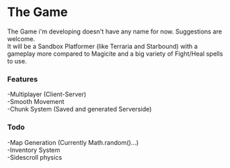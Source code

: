 # The Game
The Game i'm developing doesn't have any name for now. Suggestions are welcome.</br>
It will be a Sandbox Platformer (like Terraria and Starbound) with a gameplay more compared to Magicite and a big variety of Fight/Heal spells to use.</br>

### Features
-Multiplayer (Client-Server)</br>
-Smooth Movement</br>
-Chunk System (Saved and generated Serverside)</br>

### Todo
-Map Generation (Currently Math.random()...)</br>
-Inventory System</br>
-Sidescroll physics</br>
